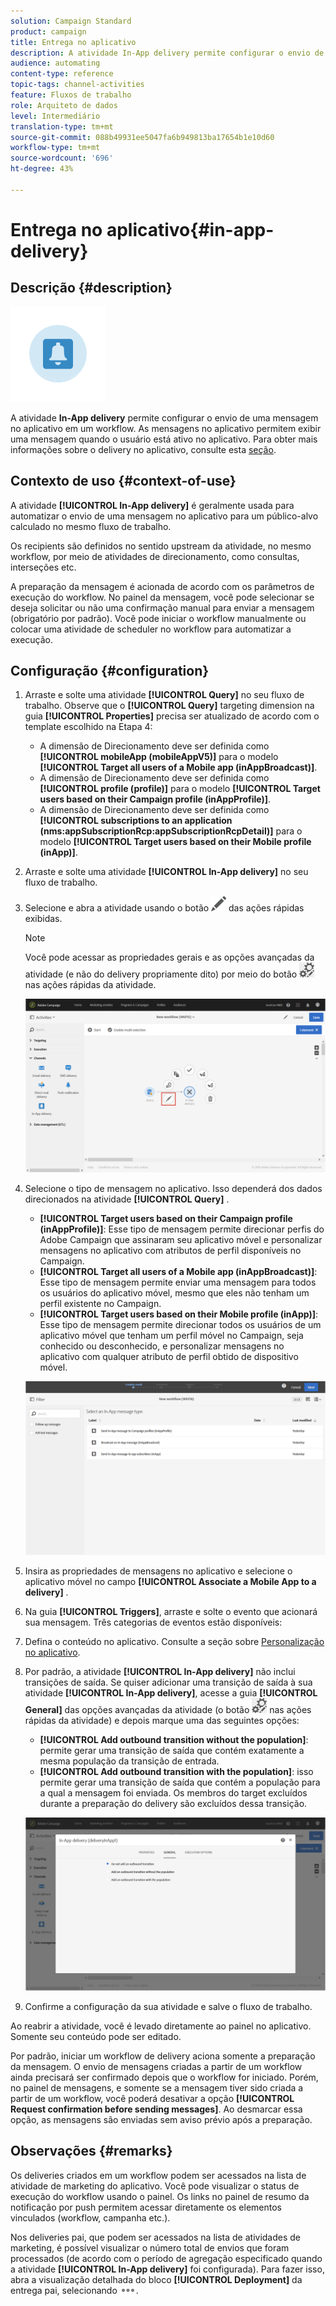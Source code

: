 ```yaml
---
solution: Campaign Standard
product: campaign
title: Entrega no aplicativo
description: A atividade In-App delivery permite configurar o envio de uma mensagem no aplicativo em um workflow.
audience: automating
content-type: reference
topic-tags: channel-activities
feature: Fluxos de trabalho
role: Arquiteto de dados
level: Intermediário
translation-type: tm+mt
source-git-commit: 088b49931ee5047fa6b949813ba17654b1e10d60
workflow-type: tm+mt
source-wordcount: '696'
ht-degree: 43%

---
```



# Entrega no aplicativo{#in-app-delivery}

## Descrição {#description}

![](assets/wkf_in_app_1.png)

A atividade **In-App delivery** permite configurar o envio de uma mensagem no aplicativo em um workflow. As mensagens no aplicativo permitem exibir uma mensagem quando o usuário está ativo no aplicativo. Para obter mais informações sobre o delivery no aplicativo, consulte esta [seção](../../channels/using/about-in-app-messaging.md).

## Contexto de uso {#context-of-use}

A atividade **[!UICONTROL In-App delivery]** é geralmente usada para automatizar o envio de uma mensagem no aplicativo para um público-alvo calculado no mesmo fluxo de trabalho.

Os recipients são definidos no sentido upstream da atividade, no mesmo workflow, por meio de atividades de direcionamento, como consultas, interseções etc.

A preparação da mensagem é acionada de acordo com os parâmetros de execução do workflow. No painel da mensagem, você pode selecionar se deseja solicitar ou não uma confirmação manual para enviar a mensagem (obrigatório por padrão). Você pode iniciar o workflow manualmente ou colocar uma atividade de scheduler no workflow para automatizar a execução.

## Configuração {#configuration}

1. Arraste e solte uma atividade **[!UICONTROL Query]** no seu fluxo de trabalho. Observe que o **[!UICONTROL Query]** targeting dimension na guia **[!UICONTROL Properties]** precisa ser atualizado de acordo com o template escolhido na Etapa 4:

   * A dimensão de Direcionamento deve ser definida como **[!UICONTROL mobileApp (mobileAppV5)]** para o modelo **[!UICONTROL Target all users of a Mobile app (inAppBroadcast)]**.
   * A dimensão de Direcionamento deve ser definida como **[!UICONTROL profile (profile)]** para o modelo **[!UICONTROL Target users based on their Campaign profile (inAppProfile)]**.
   * A dimensão de Direcionamento deve ser definida como **[!UICONTROL subscriptions to an application (nms:appSubscriptionRcp:appSubscriptionRcpDetail)]** para o modelo **[!UICONTROL Target users based on their Mobile profile (inApp)]**.

1. Arraste e solte uma atividade **[!UICONTROL In-App delivery]** no seu fluxo de trabalho.
1. Selecione e abra a atividade usando o botão ![](assets/edit_darkgrey-24px.png) das ações rápidas exibidas.

   >[!NOTE]
   >
   >Você pode acessar as propriedades gerais e as opções avançadas da atividade (e não do delivery propriamente dito) por meio do botão ![](assets/dlv_activity_params-24px.png) nas ações rápidas da atividade.

   ![](assets/wkf_in_app_3.png)

1. Selecione o tipo de mensagem no aplicativo. Isso dependerá dos dados direcionados na atividade **[!UICONTROL Query]** .

   * **[!UICONTROL Target users based on their Campaign profile (inAppProfile)]**: Esse tipo de mensagem permite direcionar perfis do Adobe Campaign que assinaram seu aplicativo móvel e personalizar mensagens no aplicativo com atributos de perfil disponíveis no Campaign.
   * **[!UICONTROL Target all users of a Mobile app (inAppBroadcast)]**: Esse tipo de mensagem permite enviar uma mensagem para todos os usuários do aplicativo móvel, mesmo que eles não tenham um perfil existente no Campaign.
   * **[!UICONTROL Target users based on their Mobile profile (inApp)]**: Esse tipo de mensagem permite direcionar todos os usuários de um aplicativo móvel que tenham um perfil móvel no Campaign, seja conhecido ou desconhecido, e personalizar mensagens no aplicativo com qualquer atributo de perfil obtido de dispositivo móvel.

   ![](assets/wkf_in_app_4.png)

1. Insira as propriedades de mensagens no aplicativo e selecione o aplicativo móvel no campo **[!UICONTROL Associate a Mobile App to a delivery]** .
1. Na guia **[!UICONTROL Triggers]**, arraste e solte o evento que acionará sua mensagem. Três categorias de eventos estão disponíveis:
1. Defina o conteúdo no aplicativo. Consulte a seção sobre [Personalização no aplicativo](../../channels/using/customizing-an-in-app-message.md).
1. Por padrão, a atividade **[!UICONTROL In-App delivery]** não inclui transições de saída. Se quiser adicionar uma transição de saída à sua atividade **[!UICONTROL In-App delivery]**, acesse a guia **[!UICONTROL General]** das opções avançadas da atividade (o botão ![](assets/dlv_activity_params-24px.png) nas ações rápidas da atividade) e depois marque uma das seguintes opções:

   * **[!UICONTROL Add outbound transition without the population]**: permite gerar uma transição de saída que contém exatamente a mesma população da transição de entrada.
   * **[!UICONTROL Add outbound transition with the population]**: isso permite gerar uma transição de saída que contém a população para a qual a mensagem foi enviada. Os membros do target excluídos durante a preparação do delivery são excluídos dessa transição.

   ![](assets/wkf_in_app_5.png)

1. Confirme a configuração da sua atividade e salve o fluxo de trabalho.

Ao reabrir a atividade, você é levado diretamente ao painel no aplicativo. Somente seu conteúdo pode ser editado.

Por padrão, iniciar um workflow de delivery aciona somente a preparação da mensagem. O envio de mensagens criadas a partir de um workflow ainda precisará ser confirmado depois que o workflow for iniciado. Porém, no painel de mensagens, e somente se a mensagem tiver sido criada a partir de um workflow, você poderá desativar a opção **[!UICONTROL Request confirmation before sending messages]**. Ao desmarcar essa opção, as mensagens são enviadas sem aviso prévio após a preparação.

## Observações {#remarks}

Os deliveries criados em um workflow podem ser acessados na lista de atividade de marketing do aplicativo. Você pode visualizar o status de execução do workflow usando o painel. Os links no painel de resumo da notificação por push permitem acessar diretamente os elementos vinculados (workflow, campanha etc.).

Nos deliveries pai, que podem ser acessados na lista de atividades de marketing, é possível visualizar o número total de envios que foram processados (de acordo com o período de agregação especificado quando a atividade **[!UICONTROL In-App delivery]** foi configurada). Para fazer isso, abra a visualização detalhada do bloco **[!UICONTROL Deployment]** da entrega pai, selecionando ![](assets/wkf_dlv_detail_button.png).
